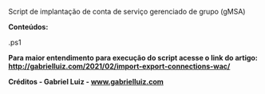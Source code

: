 Script de implantação de conta de serviço gerenciado de grupo (gMSA)

**Conteúdos:**

.ps1



**Para maior entendimento para execução do script acesse o link do artigo: http://gabrielluiz.com/2021/02/import-export-connections-wac/**

**Créditos - Gabriel Luiz - www.gabrielluiz.com**
